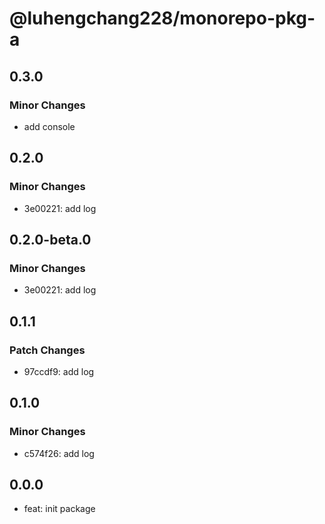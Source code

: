 # @luhengchang228/monorepo-pkg-a

## 0.3.0

### Minor Changes

- add console

## 0.2.0

### Minor Changes

- 3e00221: add log

## 0.2.0-beta.0

### Minor Changes

- 3e00221: add log

## 0.1.1

### Patch Changes

- 97ccdf9: add log

## 0.1.0

### Minor Changes

- c574f26: add log

## 0.0.0

- feat: init package
